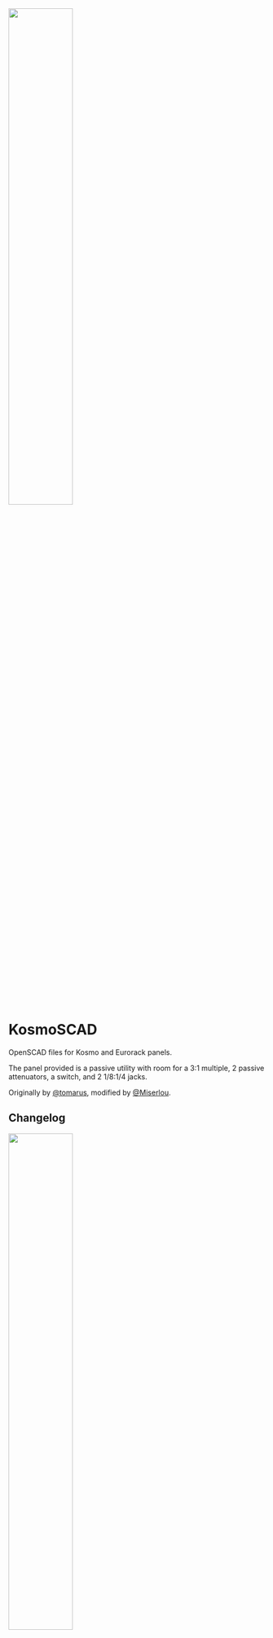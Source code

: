<img src="https://i.imgur.com/2inNB4I.png" width="50%">

# KosmoSCAD

OpenSCAD files for Kosmo and Eurorack panels.

The panel provided is a passive utility with room for a 3:1 multiple, 2 passive attenuators, a switch, and 2 1/8:1/4 jacks.

Originally by [@tomarus](https://github.com/tomarus/prototype), modified by [@Miserlou](https://github.com/Miserlou/KosmoSCAD).

## Changelog

<img src="https://i.imgur.com/jocBjkV.png" width="50%">

### 0.2.1
* Remove raised text on rear

### 0.2.0
* Emboss chamfered front panel text
* Add rails for support
* Add PCB holders

### 0.1.0
* Basic Project
